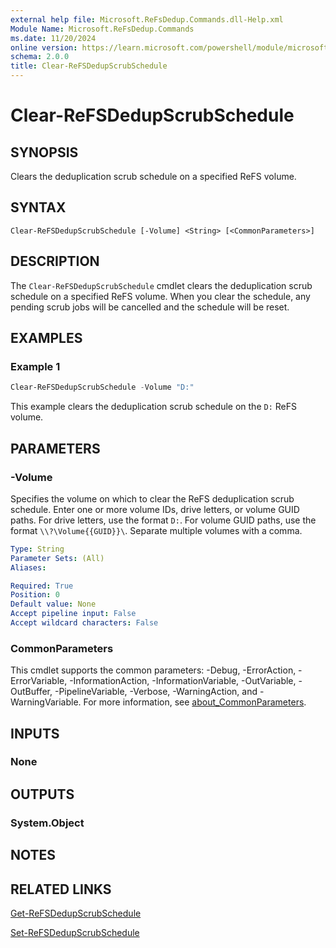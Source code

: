```yaml
---
external help file: Microsoft.ReFsDedup.Commands.dll-Help.xml
Module Name: Microsoft.ReFsDedup.Commands
ms.date: 11/20/2024
online version: https://learn.microsoft.com/powershell/module/microsoft.refsdedup.commands/clear-refsdedupscrubschedule?view=windowsserver2025-ps&wt.mc_id=ps-gethelp
schema: 2.0.0
title: Clear-ReFSDedupScrubSchedule
---
```


# Clear-ReFSDedupScrubSchedule

## SYNOPSIS
Clears the deduplication scrub schedule on a specified ReFS volume.

## SYNTAX

```
Clear-ReFSDedupScrubSchedule [-Volume] <String> [<CommonParameters>]
```

## DESCRIPTION

The `Clear-ReFSDedupScrubSchedule` cmdlet clears the deduplication scrub schedule on a specified
ReFS volume. When you clear the schedule, any pending scrub jobs will be cancelled and the schedule
will be reset.

## EXAMPLES

### Example 1

```powershell
Clear-ReFSDedupScrubSchedule -Volume "D:"
```

This example clears the deduplication scrub schedule on the `D:` ReFS volume.

## PARAMETERS

### -Volume

Specifies the volume on which to clear the ReFS deduplication scrub schedule. Enter one or more
volume IDs, drive letters, or volume GUID paths. For drive letters, use the format `D:`. For volume
GUID paths, use the format `\\?\Volume{{GUID}}\`. Separate multiple volumes with a comma.

```yaml
Type: String
Parameter Sets: (All)
Aliases:

Required: True
Position: 0
Default value: None
Accept pipeline input: False
Accept wildcard characters: False
```

### CommonParameters

This cmdlet supports the common parameters: -Debug, -ErrorAction, -ErrorVariable,
-InformationAction, -InformationVariable, -OutVariable, -OutBuffer, -PipelineVariable, -Verbose,
-WarningAction, and -WarningVariable. For more information, see
[about_CommonParameters](/powershell/module/microsoft.powershell.core/about/about_commonparameters).

## INPUTS

### None

## OUTPUTS

### System.Object

## NOTES

## RELATED LINKS

[Get-ReFSDedupScrubSchedule](Get-ReFSDedupScrubSchedule.md)

[Set-ReFSDedupScrubSchedule](Set-ReFSDedupScrubSchedule.md)
